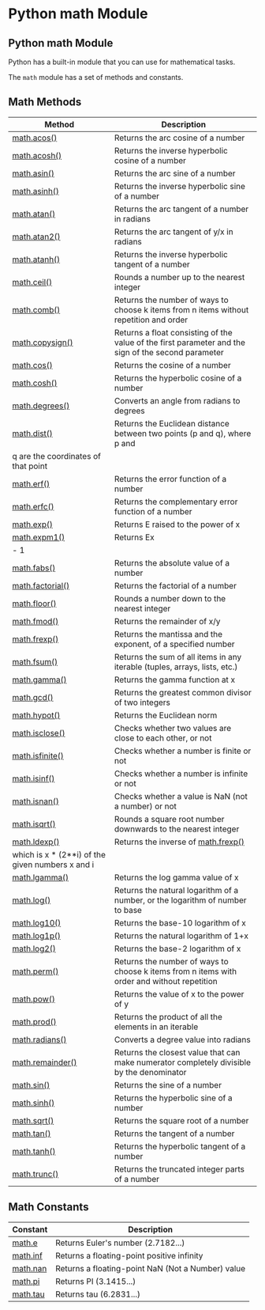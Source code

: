 
Python math Module
==================


Python math Module
------------------


Python has a built-in module that you can use for mathematical tasks.


The `math` module has a set of methods and constants.


Math Methods
------------




| Method | Description |
| --- | --- |
| [math.acos()](ref_math_acos.asp) | Returns the arc cosine of a number |
| [math.acosh()](ref_math_acosh.asp) | Returns the inverse hyperbolic cosine of a number |
| [math.asin()](ref_math_asin.asp) | Returns the arc sine of a number |
| [math.asinh()](ref_math_asinh.asp) | Returns the inverse hyperbolic sine of a number |
| [math.atan()](ref_math_atan.asp) | Returns the arc tangent of a number in radians |
| [math.atan2()](ref_math_atan2.asp) | Returns the arc tangent of y/x in radians  |
| [math.atanh()](ref_math_atanh.asp) | Returns the inverse hyperbolic tangent of a number |
| [math.ceil()](ref_math_ceil.asp) | Rounds a number up to the nearest integer |
| [math.comb()](ref_math_comb.asp) | Returns the number of ways to choose k items from n items without repetition and order |
| [math.copysign()](ref_math_copysign.asp) | Returns a float consisting of the value of the first parameter and the sign of the second parameter |
| [math.cos()](ref_math_cos.asp) | Returns the cosine of a number |
| [math.cosh()](ref_math_cosh.asp) | Returns the hyperbolic cosine of a number |
| [math.degrees()](ref_math_degrees.asp) | Converts an angle from radians to degrees |
| [math.dist()](ref_math_dist.asp) | Returns the Euclidean distance between two points (p and q), where p and 
 q are the coordinates of that point |
| [math.erf()](ref_math_erf.asp) | Returns the error function of a number |
| [math.erfc()](ref_math_erfc.asp) | Returns the complementary error function of a number |
| [math.exp()](ref_math_exp.asp) | Returns E raised to the power of x |
| [math.expm1()](ref_math_expm1.asp) | Returns Ex 
 - 1 |
| [math.fabs()](ref_math_fabs.asp) | Returns the absolute value of a number |
| [math.factorial()](ref_math_factorial.asp) | Returns the factorial of a number |
| [math.floor()](ref_math_floor.asp) | Rounds a number down to the nearest integer |
| [math.fmod()](ref_math_fmod.asp) | Returns the remainder of x/y |
| [math.frexp()](ref_math_frexp.asp) | Returns the mantissa and the exponent, of a specified number |
| [math.fsum()](ref_math_fsum.asp) | Returns the sum of all items in any iterable (tuples, arrays, lists, etc.) |
| [math.gamma()](ref_math_gamma.asp) | Returns the gamma function at x |
| [math.gcd()](ref_math_gcd.asp) | Returns the greatest common divisor of two integers |
| [math.hypot()](ref_math_hypot.asp) | Returns the Euclidean norm |
| [math.isclose()](ref_math_isclose.asp) | Checks whether two values are close to each other, or not |
| [math.isfinite()](ref_math_isfinite.asp) | Checks whether a number is finite or not |
| [math.isinf()](ref_math_isinf.asp) | Checks whether a number is infinite or not |
| [math.isnan()](ref_math_isnan.asp) | Checks whether a value is NaN (not a number) or not |
| [math.isqrt()](ref_math_isqrt.asp) | Rounds a square root number downwards to the nearest integer |
| [math.ldexp()](ref_math_ldexp.asp) | Returns the inverse of [math.frexp()](ref_math_frexp.asp) 
 which is x * (2**i) of the given numbers x and i |
| [math.lgamma()](ref_math_lgamma.asp) | Returns the log gamma value of x |
| [math.log()](ref_math_log.asp) | Returns the natural logarithm of a number, or the logarithm of number to base |
| [math.log10()](ref_math_log10.asp) | Returns the base-10 logarithm of x |
| [math.log1p()](ref_math_log1p.asp) | Returns the natural logarithm of 1+x |
| [math.log2()](ref_math_log2.asp) | Returns the base-2 logarithm of x |
| [math.perm()](ref_math_perm.asp) | Returns the number of ways to choose k items from n items with order and without repetition |
| [math.pow()](ref_math_pow.asp) | Returns the value of x to the power of y |
| [math.prod()](ref_math_prod.asp) | Returns the product of all the elements in an iterable |
| [math.radians()](ref_math_radians.asp) | Converts a degree value into radians |
| [math.remainder()](ref_math_remainder.asp) | Returns the closest value that can make numerator completely divisible by the denominator |
| [math.sin()](ref_math_sin.asp) | Returns the sine of a number |
| [math.sinh()](ref_math_sinh.asp) | Returns the hyperbolic sine of a number |
| [math.sqrt()](ref_math_sqrt.asp) | Returns the square root of a number |
| [math.tan()](ref_math_tan.asp) | Returns the tangent of a number |
| [math.tanh()](ref_math_tanh.asp) | Returns the hyperbolic tangent of a number |
| [math.trunc()](ref_math_trunc.asp) | Returns the truncated integer parts of a number |


Math Constants
--------------




| Constant | Description |
| --- | --- |
| [math.e](ref_math_e.asp) | Returns Euler's number (2.7182...) |
| [math.inf](ref_math_inf.asp) | Returns a floating-point positive infinity |
| [math.nan](ref_math_nan.asp) | Returns a floating-point NaN (Not a Number) value |
| [math.pi](ref_math_pi.asp) | Returns PI (3.1415...) |
| [math.tau](ref_math_tau.asp) | Returns tau (6.2831...) |


